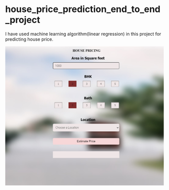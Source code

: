 # house_price_prediction_end_to_end_project
I have used machine learning algorithm(linear regression) in this project for predicting house price.

![Project looks](https://github.com/Ankush123456-code/house_price_prediction_end_to_end_project/blob/main/House_pricing.jpg)
